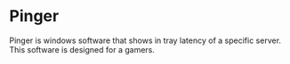 Pinger
======

Pinger is windows software that shows in tray latency of a specific server. This software is designed for a gamers.
